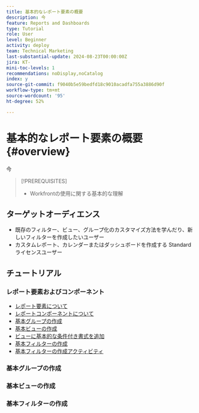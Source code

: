 ```yaml
---
title: 基本的なレポート要素の概要
description: 今
feature: Reports and Dashboards
type: Tutorial
role: User
level: Beginner
activity: deploy
team: Technical Marketing
last-substantial-update: 2024-08-23T00:00:00Z
jira: KT-
mini-toc-levels: 1
recommendations: noDisplay,noCatalog
index: y
source-git-commit: f9040b5e59bedfd18c9010acadfa755a3886d90f
workflow-type: tm+mt
source-wordcount: '95'
ht-degree: 52%

---
```



# 基本的なレポート要素の概要 {#overview}

今

>[!PREREQUISITES]
>
>* Workfrontの使用に関する基本的な理解


## ターゲットオーディエンス

* 既存のフィルター、ビュー、グループ化のカスタマイズ方法を学んだり、新しいフィルターを作成したいユーザー
* カスタムレポート、カレンダーまたはダッシュボードを作成する Standard ライセンスユーザー

## チュートリアル

### レポート要素およびコンポーネント

* [レポート要素について](/help/reporting/basic-reporting/reporting-elements.md)
* [レポートコンポーネントについて](/help/reporting/basic-reporting/reporting-components.md)
* [基本グループの作成](/help/reporting/basic-reporting/create-a-basic-grouping.md)
* [基本ビューの作成](/help/reporting/basic-reporting/create-a-basic-view.md)
* [ビューに基本的な条件付き書式を追加](/help/reporting/basic-reporting/add-basic-conditional-formatting-to-a-view.md)
* [基本フィルターの作成](/help/reporting/basic-reporting/create-a-basic-filter.md)
* [基本フィルターの作成アクティビティ](/help/reporting/basic-reporting/create-a-basic-filter-activity.md)


### 基本グループの作成



### 基本ビューの作成



### 基本フィルターの作成


